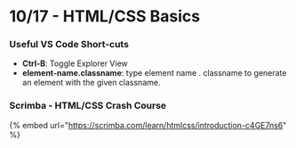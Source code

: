 # 10/17 - HTML/CSS Basics

### Useful VS Code Short-cuts

* **Ctrl-B**: Toggle Explorer View
* **element-name.classname**: type element name . classname to generate an element with the given classname.

### Scrimba - HTML/CSS Crash Course 

{% embed url="https://scrimba.com/learn/htmlcss/introduction-c4GE7ns6" %}
